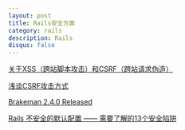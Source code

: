 ```yaml
---
layout: post
title: Rails安全方面
category: rails
description: Rails
disqus: false
---
```


[关于XSS（跨站脚本攻击）和CSRF（跨站请求伪造）](http://snoopyxdy.blog.163.com/blog/static/60117440201284103022779/)

[浅谈CSRF攻击方式](http://www.cnblogs.com/hyddd/archive/2009/04/09/1432744.html)

[Brakeman 2.4.0 Released](http://brakemanscanner.org/)

[Rails 不安全的默认配置 —— 需要了解的13个安全陷阱](http://www.oschina.net/translate/rails-insecure-defaults?cmp)